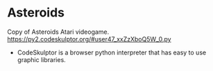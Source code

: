 # Asteroids
Copy of Asteroids Atari videogame.
https://py2.codeskulptor.org/#user47_xxZzXboQ5W_0.py

* CodeSkulptor is a browser python interpreter that has easy to use graphic libraries.
